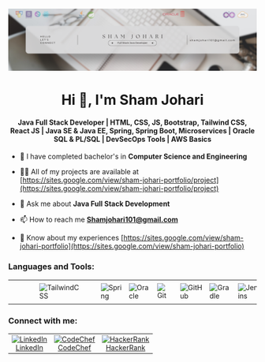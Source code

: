 ![MasterHead](https://github.com/ShamJohari20/ShamJohari20/blob/main/Full%20Stack%20Java%20By%20Sham%20Johari.png)

<h1 align="center">Hi 👋, I'm Sham Johari</h1>
<h4 align="center">Java Full Stack Developer | HTML, CSS, JS, Bootstrap, Tailwind CSS, React JS | Java SE & Java EE, Spring, Spring Boot, Microservices | Oracle SQL & PL/SQL | DevSecOps Tools | AWS Basics</h4>

- 🌱 I have completed bachelor's in **Computer Science and Engineering**

- 👨‍💻 All of my projects are available at [https://sites.google.com/view/sham-johari-portfolio/project](https://sites.google.com/view/sham-johari-portfolio/project)

- 💬 Ask me about **Java Full Stack Development**

- 📫 How to reach me **Shamjohari101@gmail.com**

- 📄 Know about my experiences [https://sites.google.com/view/sham-johari-portfolio](https://sites.google.com/view/sham-johari-portfolio)


<h3 align="left">Languages and Tools:</h3>

<table>
  <tr>
    <td><img src="https://raw.githubusercontent.com/devicons/devicon/master/icons/html5/html5-original.svg" alt="HTML5" width="40" height="40"/></td>
    <td><img src="https://raw.githubusercontent.com/devicons/devicon/master/icons/css3/css3-original.svg" alt="CSS3" width="40" height="40"/></td>
    <td><img src="https://raw.githubusercontent.com/devicons/devicon/master/icons/javascript/javascript-original.svg" alt="JavaScript" width="40" height="40"/></td>
    <td><img src="https://raw.githubusercontent.com/devicons/devicon/master/icons/bootstrap/bootstrap-original.svg" alt="Bootstrap" width="40" height="40"/></td>
    <td><img src="https://www.vectorlogo.zone/logos/tailwindcss/tailwindcss-icon.svg" alt="TailwindCSS" width="40" height="40"/></td>
    <td><img src="https://raw.githubusercontent.com/devicons/devicon/master/icons/react/react-original.svg" alt="React" width="40" height="40"/></td>
    <td><img src="https://raw.githubusercontent.com/devicons/devicon/master/icons/java/java-original.svg" alt="Java" width="40" height="40"/></td>
    <td><img src="https://www.vectorlogo.zone/logos/springio/springio-icon.svg" alt="Spring" width="40" height="40"/></td>
    <td><img src="https://www.vectorlogo.zone/logos/oracle/oracle-icon.svg" alt="Oracle" width="40" height="40"/></td>
    <td><img src="https://www.vectorlogo.zone/logos/git-scm/git-scm-icon.svg" alt="Git" width="40" height="40"/></td>
    <td><img src="https://raw.githubusercontent.com/devicons/devicon/master/icons/apache/apache-original.svg" alt="Apache" width="40" height="40"/></td>
<!--     <td><img src="https://www.vectorlogo.zone/logos/git/git-icon.svg" alt="GIT" width="40" height="40"/></td> -->
<!--     <td><img src="https://www.vectorlogo.zone/logos/maven/maven-icon.svg" alt="Maven" width="40" height="40"/></td> -->
    <td><img src="https://github.githubassets.com/images/modules/logos_page/GitHub-Mark.png" alt="GitHub" width="40" height="40"/></td>
    <td><img src="https://www.vectorlogo.zone/logos/gradle/gradle-icon.svg" alt="Gradle" width="40" height="40"/></td>
    <td><img src="https://www.vectorlogo.zone/logos/jenkins/jenkins-icon.svg" alt="Jenkins" width="40" height="40"/></td>
<!--     <td><img src="https://www.vectorlogo.zone/logos/jira/jira-icon.svg" alt="Jira" width="40" height="40"/></td> -->
    <td><img src="https://www.vectorlogo.zone/logos/docker/docker-icon.svg" alt="Dockers" width="40" height="40"/></td>
<!--     <td><img src="https://www.vectorlogo.zone/logos/sonarqube/sonarqube-icon.svg" alt="Sonarqube" width="40" height="40"/></td> -->
    <td><img src="https://www.vectorlogo.zone/logos/datadoghq/datadoghq-icon.svg" alt="Datadog" width="40" height="40"/></td>
<!--     <td><img src="https://www.vectorlogo.zone/logos/slf4j/slf4j-icon.svg" alt="SLF4J" width="40" height="40"/></td> -->
<!--     <td><img src="https://www.vectorlogo.zone/logos/junit/junit-icon.svg" alt="jUnit" width="40" height="40"/></td> -->
<!--     <td><img src="https://www.vectorlogo.zone/logos/mockito/mockito-icon.svg" alt="Mockito" width="40" height="40"/></td> -->
<!--     <td><img src="https://www.vectorlogo.zone/logos/elk/elk-icon.svg" alt="ELK" width="40" height="40"/></td> -->
<!--     <td><img src="https://www.vectorlogo.zone/logos/jmeter/jmeter-icon.svg" alt="Jmeter" width="40" height="40"/></td> -->
    <td><img src="https://www.vectorlogo.zone/logos/heroku/heroku-icon.svg" alt="Heroku" width="40" height="40"/></td>
<!--     <td><img src="https://www.vectorlogo.zone/logos/chef/chef-icon.svg" alt="Chef" width="40" height="40"/></td> -->
  </tr>
</table>



<h3 align="left">Connect with me:</h3>

<table>
  <tr>
    <td align="center">
      <a href="https://www.linkedin.com/in/sham-johari-312a2b251" target="_blank" rel="noreferrer">
        <img src="https://raw.githubusercontent.com/rahuldkjain/github-profile-readme-generator/master/src/images/icons/Social/linked-in-alt.svg" alt="LinkedIn" width="40" height="40"/><br/>
        LinkedIn
      </a>
    </td>
    <td align="center">
      <a href="https://www.codechef.com/users/mauli_2cs47" target="_blank" rel="noreferrer">
        <img src="https://cdn.jsdelivr.net/npm/simple-icons@3.1.0/icons/codechef.svg" alt="CodeChef" width="40" height="40"/><br/>
        CodeChef
      </a>
    </td>
    <td align="center">
      <a href="https://www.hackerrank.com/shamjohari101?hr_r=1" target="_blank" rel="noreferrer">
        <img src="https://raw.githubusercontent.com/rahuldkjain/github-profile-readme-generator/master/src/images/icons/Social/hackerrank.svg" alt="HackerRank" width="40" height="40"/><br/>
        HackerRank
      </a>
    </td>
  </tr>
</table>





